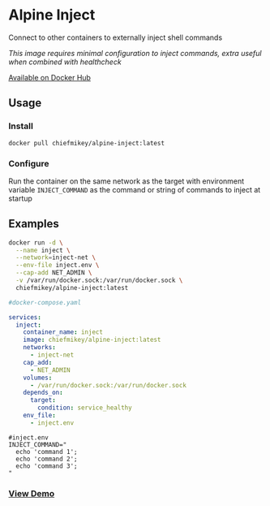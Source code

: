 # **Alpine Inject**

Connect to other containers to externally inject shell commands

_This image requires minimal configuration to inject commands, extra useful when
combined with healthcheck_

[Available on Docker Hub](https://hub.docker.com/r/chiefmikey/alpine-inject)

## Usage

### Install

```shell
docker pull chiefmikey/alpine-inject:latest
```

### Configure

Run the container on the same network as the target with environment variable
`INJECT_COMMAND` as the command or string of commands to inject at startup

## Examples

```sh
docker run -d \
  --name inject \
  --network=inject-net \
  --env-file inject.env \
  --cap-add NET_ADMIN \
  -v /var/run/docker.sock:/var/run/docker.sock \
  chiefmikey/alpine-inject:latest
```

```yaml
#docker-compose.yaml

services:
  inject:
    container_name: inject
    image: chiefmikey/alpine-inject:latest
    networks:
      - inject-net
    cap_add:
      - NET_ADMIN
    volumes:
      - /var/run/docker.sock:/var/run/docker.sock
    depends_on:
      target:
        condition: service_healthy
    env_file:
      - inject.env
```

```env
#inject.env
INJECT_COMMAND="
  echo 'command 1';
  echo 'command 2';
  echo 'command 3';
"
```

### [View Demo](https://github.com/chiefmikey/docker-images/tree/main/alpine-inject/demo)
